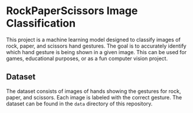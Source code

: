 # RockPaperScissors Image Classification
This project is a machine learning model designed to classify images of rock, paper, and scissors hand gestures. The goal is to accurately identify which hand gesture is being shown in a given image. This can be used for games, educational purposes, or as a fun computer vision project.

## Dataset
The dataset consists of images of hands showing the gestures for rock, paper, and scissors. Each image is labeled with the correct gesture. The dataset can be found in the `data` directory of this repository.
